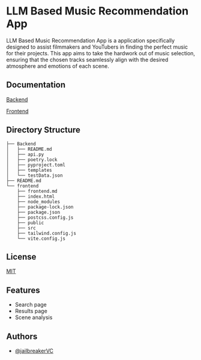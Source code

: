 # LLM Based Music Recommendation App

LLM Based Music Recommendation App is a application specifically designed to assist filmmakers and YouTubers in finding the perfect music for their projects. This app aims to take the hardwork out of music selection, ensuring that the chosen tracks seamlessly align with the desired atmosphere and emotions of each scene.

## Documentation

[Backend](https://github.com/jailbreakerVC/music-app/blob/master/Backend/README.md)

[Frontend](https://github.com/jailbreakerVC/music-app/blob/master/frontend/README.md)

## Directory Structure

```
├── Backend
│   ├── README.md
│   ├── api.py
│   ├── poetry.lock
│   ├── pyproject.toml
│   ├── templates
│   └── testData.json
├── README.md
└── frontend
    ├── frontend.md
    ├── index.html
    ├── node_modules
    ├── package-lock.json
    ├── package.json
    ├── postcss.config.js
    ├── public
    ├── src
    ├── tailwind.config.js
    └── vite.config.js

```

## License

[MIT](https://choosealicense.com/licenses/mit/)

## Features

- Search page
- Results page
- Scene analysis

## Authors

- [@jailbreakerVC](https://www.github.com/jailbreakerVC)
